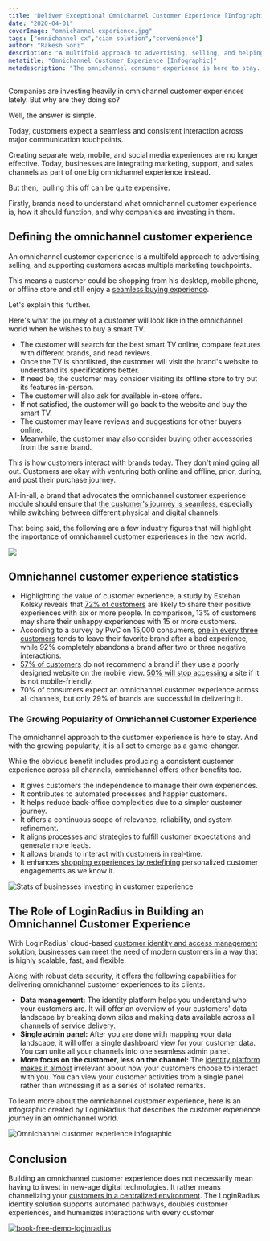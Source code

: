 ```yaml
---
title: "Deliver Exceptional Omnichannel Customer Experience [Infographic]"
date: "2020-04-01"
coverImage: "omnichannel-experience.jpg"
tags: ["omnichannel cx","ciam solution","convenience"]
author: "Rakesh Soni"
description: "A multifold approach to advertising, selling, and helping consumers through various marketing touchpoints is an omnichannel consumer experience. To learn more, check out the infographic."
metatitle: "Omnichannel Customer Experience [Infographic]"
metadescription: "The omnichannel consumer experience is here to stay. And it is all set to emerge as a game-changer with rising popularity. Check out the infographic to know how."
---
```



Companies are investing heavily in omnichannel customer experiences lately. But why are they doing so?

Well, the answer is simple.

Today, customers expect a seamless and consistent interaction across major communication touchpoints.

Creating separate web, mobile, and social media experiences are no longer effective. Today, businesses are integrating marketing, support, and sales channels as part of one big omnichannel experience instead.

But then,  pulling this off can be quite expensive. 

Firstly, brands need to understand what omnichannel customer experience is, how it should function, and why companies are investing in them.

## Defining the omnichannel customer experience

An omnichannel customer experience is a multifold approach to advertising, selling, and supporting customers across multiple marketing touchpoints. 

This means a customer could be shopping from his desktop, mobile phone, or offline store and still enjoy a [seamless buying experience](https://www.loginradius.com/blog/2019/11/improve-customer-experience-ecommerce/). 

Let's explain this further.

Here's what the journey of a customer will look like in the omnichannel world when he wishes to buy a smart TV.

- The customer will search for the best smart TV online, compare features with different brands, and read reviews.
- Once the TV is shortlisted, the customer will visit the brand's website to understand its specifications better.
- If need be, the customer may consider visiting its offline store to try out its features in-person. 
- The customer will also ask for available in-store offers.
- If not satisfied, the customer will go back to the website and buy the smart TV.
- The customer may leave reviews and suggestions for other buyers online.
- Meanwhile, the customer may also consider buying other accessories from the same brand.

This is how customers interact with brands today. They don't mind going all out. Customers are okay with venturing both online and offline, prior, during, and post their purchase journey. 

All-in-all, a brand that advocates the omnichannel customer experience module should ensure that [the customer's journey is seamless](https://www.loginradius.com/customer-experience-solutions/), especially while switching between different physical and digital channels.

That being said, the following are a few industry figures that will highlight the importance of omnichannel customer experiences in the new world.

[![](omnichannel-customer-experience-whitepaper-1024x310.jpg)](https://www.loginradius.com/resource/omnichannel-retailer-customer-experience)

## Omnichannel customer experience statistics

- Highlighting the value of customer experience, a study by Esteban Kolsky reveals that [72% of customers](http://www.slideshare.net/ekolsky/cx-for-executives) are likely to share their positive experiences with six or more people. In comparison, 13% of customers may share their unhappy experiences with 15 or more customers.
- According to a survey by PwC on 15,000 consumers, [one in every three customers](https://www.pwc.com/us/en/retail-consumer/publications/assets/pwc-retailing-2020.pdf) tends to leave their favorite brand after a bad experience, while 92% completely abandons a brand after two or three negative interactions.
- [57% of customers](https://www.socpub.com/articles/the-5-mobile-marketing-mistakes-infographic-14849) do not recommend a brand if they use a poorly designed website on the mobile view. [50% will stop accessing](https://www.business2community.com/marketing/38-mobile-marketing-statistics-you-need-to-know-02185085) a site if it is not mobile-friendly.
- 70% of consumers expect an omnichannel customer experience across all channels, but only 29% of brands are successful in delivering it.

### The Growing Popularity of Omnichannel Customer Experience

The omnichannel approach to the customer experience is here to stay. And with the growing popularity, it is all set to emerge as a game-changer. 

While the obvious benefit includes producing a consistent customer experience across all channels, omnichannel offers other benefits too.

- It gives customers the independence to manage their own experiences. 
- It contributes to automated processes and happier customers.
- It helps reduce back-office complexities due to a simpler customer journey. 
- It offers a continuous scope of relevance, reliability, and system refinement. 
- It aligns processes and strategies to fulfill customer expectations and generate more leads.
- It allows brands to interact with customers in real-time.
- It enhances [shopping experiences by redefining](https://www.loginradius.com/blog/2018/11/improving-customer-experience-in-the-retail-e-commerce-industry/) personalized customer engagements as we know it.

![Stats of businesses investing in customer experience](omnichallel-2.png)

## The Role of LoginRadius in Building an Omnichannel Customer Experience

With LoginRadius' cloud-based [customer identity and access management](https://www.loginradius.com/blog/2019/06/customer-identity-and-access-management/) solution, businesses can meet the need of modern customers in a way that is highly scalable, fast, and flexible. 

Along with robust data security, it offers the following capabilities for delivering omnichannel customer experiences to its clients.

- **Data management:** The identity platform helps you understand who your customers are. It will offer an overview of your customers' data landscape by breaking down silos and making data available across all channels of service delivery. 
- **Single admin panel:** After you are done with mapping your data landscape, it will offer a single dashboard view for your customer data. You can unite all your channels into one seamless admin panel.
- **More focus on the customer, less on the channel:** The [identity platform makes it almost](https://www.loginradius.com/blog/2019/10/digital-identity-management/) irrelevant about how your customers choose to interact with you. You can view your customer activities from a single panel rather than witnessing it as a series of isolated remarks.

To learn more about the omnichannel customer experience, here is an infographic created by LoginRadius that describes the customer experience journey in an omnichannel world.

![Omnichannel customer experience infographic](Making-Customers-Feel-Seen-in-an-Omnichannel-World-1-scaled.jpg)

## Conclusion

Building an omnichannel customer experience does not necessarily mean having to invest in new-age digital technologies. It rather means channelizing your [customers in a centralized environment](https://www.loginradius.com/blog/identity/identity-as-a-service-for-business/). The LoginRadius identity solution supports automated pathways, doubles customer experiences, and humanizes interactions with every customer

[![book-free-demo-loginradius](../../assets/book-a-demo-loginradius.png)](https://www.loginradius.com/book-a-demo/)
